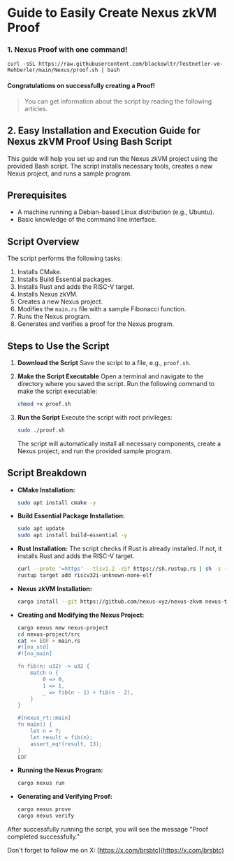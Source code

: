 # Guide to Easily Create Nexus zkVM Proof

### 1. Nexus Proof with one command!
```
curl -sSL https://raw.githubusercontent.com/blackowltr/Testnetler-ve-Rehberler/main/Nexus/proof.sh | bash
```
#### Congratulations on successfully creating a Proof! 

> You can get information about the script by reading the following articles.

## 2. Easy Installation and Execution Guide for Nexus zkVM Proof Using Bash Script

This guide will help you set up and run the Nexus zkVM project using the provided Bash script. The script installs necessary tools, creates a new Nexus project, and runs a sample program.

## Prerequisites
- A machine running a Debian-based Linux distribution (e.g., Ubuntu).
- Basic knowledge of the command line interface.

## Script Overview

The script performs the following tasks:
1. Installs CMake.
2. Installs Build Essential packages.
3. Installs Rust and adds the RISC-V target.
4. Installs Nexus zkVM.
5. Creates a new Nexus project.
6. Modifies the `main.rs` file with a sample Fibonacci function.
7. Runs the Nexus program.
8. Generates and verifies a proof for the Nexus program.

## Steps to Use the Script

1. **Download the Script**
   Save the script to a file, e.g., `proof.sh`.

2. **Make the Script Executable**
   Open a terminal and navigate to the directory where you saved the script. Run the following command to make the script executable:
   ```bash
   chmod +x proof.sh
   ```

3. **Run the Script**
   Execute the script with root privileges:
   ```bash
   sudo ./proof.sh
   ```

   The script will automatically install all necessary components, create a Nexus project, and run the provided sample program.

## Script Breakdown

- **CMake Installation:**
  ```bash
  sudo apt install cmake -y
  ```

- **Build Essential Package Installation:**
  ```bash
  sudo apt update
  sudo apt install build-essential -y
  ```

- **Rust Installation:**
  The script checks if Rust is already installed. If not, it installs Rust and adds the RISC-V target.
  ```bash
  curl --proto '=https' --tlsv1.2 -sSf https://sh.rustup.rs | sh -s -- -y
  rustup target add riscv32i-unknown-none-elf
  ```

- **Nexus zkVM Installation:**
  ```bash
  cargo install --git https://github.com/nexus-xyz/nexus-zkvm nexus-tools --tag 'v1.0.0'
  ```

- **Creating and Modifying the Nexus Project:**
  ```bash
  cargo nexus new nexus-project
  cd nexus-project/src
  cat << EOF > main.rs
  #![no_std]
  #![no_main]

  fn fib(n: u32) -> u32 {
      match n {
          0 => 0,
          1 => 1,
          _ => fib(n - 1) + fib(n - 2),
      }
  }

  #[nexus_rt::main]
  fn main() {
      let n = 7;
      let result = fib(n);
      assert_eq!(result, 13);
  }
  EOF
  ```

- **Running the Nexus Program:**
  ```bash
  cargo nexus run
  ```

- **Generating and Verifying Proof:**
  ```bash
  cargo nexus prove
  cargo nexus verify
  ```

After successfully running the script, you will see the message "Proof completed successfully." 

Don't forget to follow me on X: [https://x.com/brsbtc](https://x.com/brsbtc)
